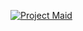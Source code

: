 [![Project Maid][Featured Image]](content/games/project-maid)

[Featured Image]: //mkv25.net/g/maid/alpha/images/project-maid-feature.png